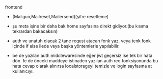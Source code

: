 frontend

- (Mailgun,Mailreset,Mailersend)(şifre resetleme)
- şu meta işine bir daha bak home sayfasına direkt gidiyor.(bu kısıma tekrardan bakacaksın)

- auth ve unatuh olacak 2 tane requst atacan fonk yaz. veya tenk fonk içinde if else ilede veya başka yöntemlerle yapılabilir.
- be de yazılan auth middlewaresinde eğer jwt geçersiz ise tek bir hata dön.
  fe de önceki maddeye istinaden yazılan auth req fonksiyonunda bu hata cevap olarak alınırsa
  localstorageyi temizle ve login sayfasına at kullanıcıyı.
